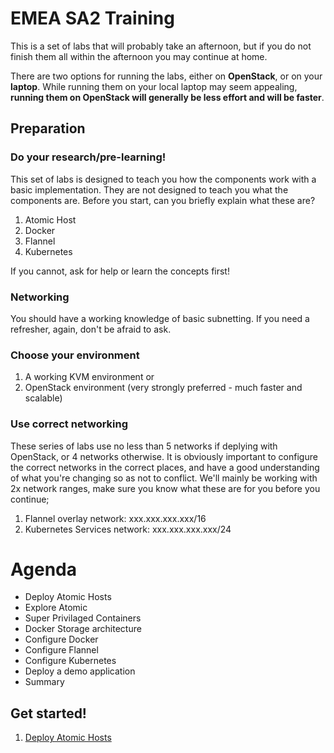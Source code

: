 # EMEA SA2 Training

This is a set of labs that will probably take an afternoon, but if you do not 
finish them all within the afternoon you may continue at home. 

There are two options for running the labs, either on **OpenStack**, or on your 
**laptop**. While running them on your local laptop may seem appealing, **running them
on OpenStack will generally be less effort and will be faster**. 

## Preparation

### Do your research/pre-learning!

This set of labs is designed to teach you how the components work with a basic 
implementation. They are not designed to teach you what the components are.
Before you start, can you briefly explain what these are?

1. Atomic Host
1. Docker
1. Flannel
1. Kubernetes

If you cannot, ask for help or learn the concepts first!

### Networking

You should have a working knowledge of basic subnetting. If you need a
refresher, again, don't be afraid to ask.

### Choose your environment

1. A working KVM environment or
1. OpenStack environment (very strongly preferred - much faster and scalable)

### Use correct networking

These series of labs use no less than 5 networks if deplying with OpenStack, or 
4 networks otherwise. It is obviously important to configure the correct
networks in the correct places, and have a good understanding of what you're
changing so as not to conflict. We'll mainly be working with 2x network ranges,
make sure you know what these are for you before you continue;

1. Flannel overlay network: xxx.xxx.xxx.xxx/16
2. Kubernetes Services network: xxx.xxx.xxx.xxx/24

# Agenda

- Deploy Atomic Hosts
- Explore Atomic
- Super Privilaged Containers
- Docker Storage architecture
- Configure Docker
- Configure Flannel
- Configure Kubernetes
- Deploy a demo application
- Summary

## Get started!

1. [Deploy Atomic Hosts](deployAtomicHosts.md)
